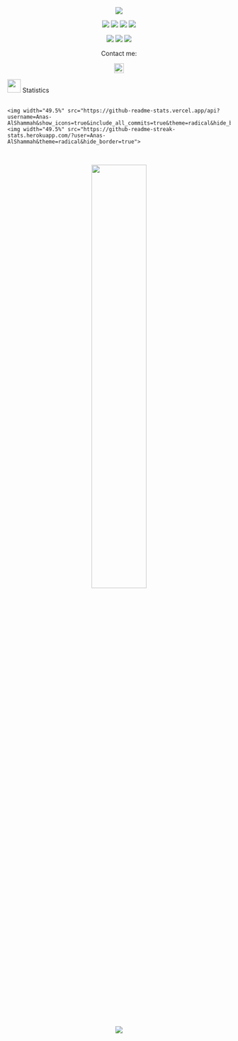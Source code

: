 
<p align="center">
  <a href="https://github.com/DenverCoder1/readme-typing-svg"><img src="https://readme-typing-svg.herokuapp.com?lines=Hi,👋+I'm+Anas.;I+love+JavaScript+💛.;I+love+c+Sharp+💚.;I+love+Animation+📺.;I+love+solve+Problems+💡.;&center=true&width=500&height=50"></a>
</p>

<p>
<div align="center">
  <img src="https://img.shields.io/badge/c%23-%23239120.svg?style=for-the-badge&logo=c-sharp&logoColor=white">
  <img src="https://img.shields.io/badge/.NET-5C2D91?style=for-the-badge&logo=.net&logoColor=white">
  <img src="https://img.shields.io/badge/JavaScript-000000.svg?style=for-the-badge&logo=javascript&logoColor=F7E017">
  <img src="https://img.shields.io/badge/react-%2320232a.svg?style=for-the-badge&logo=react&logoColor=%2361DAFB">
 
</div>
</p>
<p>
<div align="center">
<img src="https://img.shields.io/badge/Blender-%23F5792A.svg?style=for-the-badge&logo=blender&logoColor=white">
   <img src="https://img.shields.io/badge/threejs-black?style=for-the-badge&logo=three.js&logoColor=white">
<img src="https://img.shields.io/badge/GitHub-%23121011.svg?style=for-the-badge&logo=github&logoColor=white">
 </div>
</p>

<p align="center">Contact me:</p>
<p>
<div align="center">
	<a href="https://www.linkedin.com/in/anas-al-shammah-a920b310a/" rel="nofollow">
  		<img alt="'Anas Al Shammah' LinkedIn" width="22px"src="https://raw.githubusercontent.com/peterthehan/peterthehan/master/assets/linkedin.svg" style="max-width: 100%;">
	</a>
</div>
</p>
<img src="https://media4.giphy.com/media/MIGbtLZoVjbl0bYbAd/giphy.gif?cid=ecf05e472t2h0i8d7dcjaoau9iqtchhr899hxmpxzzgc7lyw&rid=giphy.gif" width="30"> Statistics

<br/>
<br/>
<p align="left">

    <img width="49.5%" src="https://github-readme-stats.vercel.app/api?username=Anas-AlShammah&show_icons=true&include_all_commits=true&theme=radical&hide_border=true">
    <img width="49.5%" src="https://github-readme-streak-stats.herokuapp.com/?user=Anas-AlShammah&theme=radical&hide_border=true">		  
  </a>
</p>
<br>

<p align="center">
    <img width="49.5%" src="https://github-readme-stats.vercel.app/api/top-langs/?username=Anas-AlShammah&theme=radical&bg_color=282828&hide_border=true&include_all_commits=true&count_private=true&layout=compact">
  </a>
</p>

<p align="center"><img src="https://profile-counter.glitch.me/{Anas-AlShammah}/count.svg"></p>
